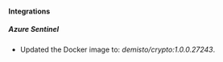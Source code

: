 
#### Integrations
##### Azure Sentinel
- Updated the Docker image to: *demisto/crypto:1.0.0.27243*.
